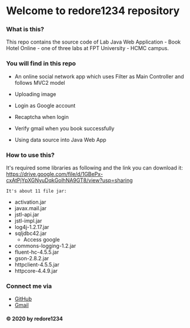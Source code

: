 # Welcome to redore1234 repository

### What is this?
This repo contains the source code of Lab Java Web Application - Book Hotel Online - one of three labs at FPT University - HCMC campus.

### You will find in this repo
- An online social network app which uses Filter as Main Controller and follows MVC2 model

- Uploading image 

- Login as Google account

- Recaptcha when login 

- Verify gmail when you book successfully

- Using data source into Java Web App

### How to use this?
It's required some libraries as following and the link you can download it: https://drive.google.com/file/d/1GBePx-cxAtPjYpXGNyuDqkGolhNA9GT8/view?usp=sharing

	It's about 11 file jar:
 - activation.jar
 - javax.mail.jar
 - jstl-api.jar
 - jstl-impl.jar
 - log4j-1.2.17.jar
 - sqljdbc42.jar
	- Access google
 - commons-logging-1.2.jar
 - fluent-hc-4.5.5.jar
 - gson-2.8.2.jar
 - httpclient-4.5.5.jar
 - httpcore-4.4.9.jar

 ### Connect me via
- [GitHub](https://github.com/redore1234)
- [Gmail](mailto:ptlong0311@gmail.com)

 #### © 2020 by redore1234
